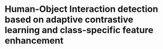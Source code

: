 # Human-Object Interaction detection based on adaptive contrastive learning and class-specific feature enhancement
